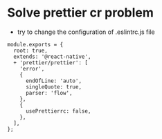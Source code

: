 # Solve prettier cr problem

- try to change the configuration of .eslintrc.js file

```
module.exports = {
  root: true,
  extends: '@react-native',
  + 'prettier/prettier': [
    'error',
    {
      endOfLine: 'auto',
      singleQuote: true,
      parser: 'flow',
    },
    {
      usePrettierrc: false,
    },
  ],
};

```
